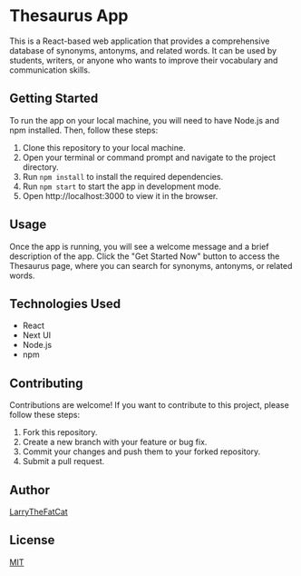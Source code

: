 # Thesaurus App

This is a React-based web application that provides a comprehensive database of synonyms, antonyms, and related words. It can be used by students, writers, or anyone who wants to improve their vocabulary and communication skills.

## Getting Started

To run the app on your local machine, you will need to have Node.js and npm installed. Then, follow these steps:

1. Clone this repository to your local machine.
2. Open your terminal or command prompt and navigate to the project directory.
3. Run `npm install` to install the required dependencies.
4. Run `npm start` to start the app in development mode.
5. Open http://localhost:3000 to view it in the browser.

## Usage

Once the app is running, you will see a welcome message and a brief description of the app. Click the "Get Started Now" button to access the Thesaurus page, where you can search for synonyms, antonyms, or related words.

## Technologies Used

- React
- Next UI
- Node.js
- npm

## Contributing

Contributions are welcome! If you want to contribute to this project, please follow these steps:

1. Fork this repository.
2. Create a new branch with your feature or bug fix.
3. Commit your changes and push them to your forked repository.
4. Submit a pull request.

## Author

[LarryTheFatCat](https://www.github.com/larrythefat.cat)

## License

[MIT](LICENSE)